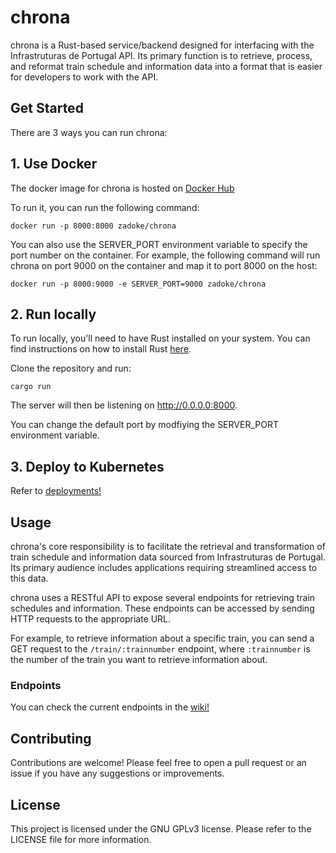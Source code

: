 # chrona

chrona is a Rust-based service/backend designed for interfacing with the Infrastruturas de Portugal API. Its primary function is to retrieve, process, and reformat train schedule and information data into a format that is easier for developers to work with the API.

## Get Started

There are 3 ways you can run chrona:

## 1. Use Docker

The docker image for chrona is hosted on [Docker Hub](https://hub.docker.com/repository/docker/zadoke/chrona/)

To run it, you can run the following command:

`docker run -p 8000:8000 zadoke/chrona`

You can also use the SERVER_PORT environment variable to specify the port number on the container. For example, the following command will run chrona on port 9000 on the container and map it to port 8000 on the host:

`docker run -p 8000:9000 -e SERVER_PORT=9000 zadoke/chrona`

## 2. Run locally

To run locally, you'll need to have Rust installed on your system. You can find instructions on how to install Rust [here](https://www.rust-lang.org/tools/install).

Clone the repository and run:

`cargo run`

The server will then be listening on http://0.0.0.0:8000.

You can change the default port by modfiying the SERVER_PORT environment variable.

## 3. Deploy to Kubernetes

Refer to [deployments!](https://github.com/zadoke/chrona/tree/main/deployments)

## Usage

chrona's core responsibility is to facilitate the retrieval and transformation of train schedule and information data sourced from Infrastruturas de Portugal. Its primary audience includes applications requiring streamlined access to this data.

chrona uses a RESTful API to expose several endpoints for retrieving train schedules and information. These endpoints can be accessed by sending HTTP requests to the appropriate URL.

For example, to retrieve information about a specific train, you can send a GET request to the `/train/:trainnumber` endpoint, where `:trainnumber` is the number of the train you want to retrieve information about.

### Endpoints

You can check the current endpoints in the [wiki!](https://github.com/zadoke/chrona/wiki/Endpoints)

## Contributing

Contributions are welcome! Please feel free to open a pull request or an issue if you have any suggestions or improvements.

## License

This project is licensed under the GNU GPLv3 license. Please refer to the LICENSE file for more information.
